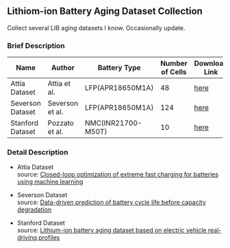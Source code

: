 ##  Lithiom-ion Battery Aging Dataset Collection
Collect several LIB aging datasets I know. Occasionally update.

### Brief Description
| **Name**         | **Author**      | **Battery Type**    | **Number of Cells** | **Download Link**                                                        |
|------------------|-----------------|---------------------|---------------------|--------------------------------------------------------------------------|
| Attia Dataset    | Attia et al.    | LFP(APR18650M1A)    | 48                  | [here](https://data.matr.io/1/projects/5d80e633f405260001c0b60a)         |
| Severson Dataset | Severson et al. | LFP(APR18650M1A)    | 124                 | [here](https://data.matr.io/1/projects/5c48dd2bc625d700019f3204)         |
| Stanford Dataset | Pozzato et al.  | NMC(INR21700-M50T)  | 10                  | [here](https://osf.io/qsabn/?view_only=2a03b6c78ef14922a3e244f3d549de78) |

### Detail Description

* Attia Dataset  
  source: [Closed-loop optimization of extreme fast charging for batteries using machine learning](https://www.nature.com/articles/s41586-020-1994-5)

* Severson Dataset  
  source: [Data-driven prediction of battery cycle life before capacity degradation](https://www.nature.com/articles/s41560-019-0356-8)

* Stanford Dataset  
  source: [Lithium-ion battery aging dataset based on electric vehicle real-driving profiles](https://doi.org/10.1016/j.dib.2022.107995)
